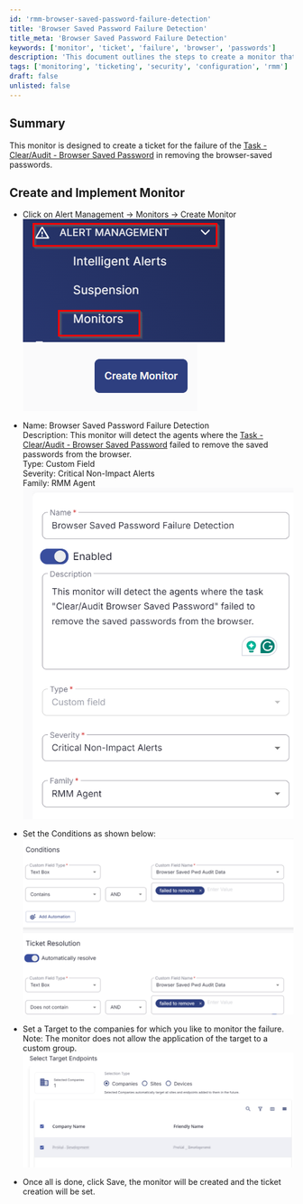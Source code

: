 ```yaml
---
id: 'rmm-browser-saved-password-failure-detection'
title: 'Browser Saved Password Failure Detection'
title_meta: 'Browser Saved Password Failure Detection'
keywords: ['monitor', 'ticket', 'failure', 'browser', 'passwords']
description: 'This document outlines the steps to create a monitor that generates a ticket when the task to clear or audit browser saved passwords fails. The monitor is essential for ensuring that saved passwords are properly managed and removed when necessary.'
tags: ['monitoring', 'ticketing', 'security', 'configuration', 'rmm']
draft: false
unlisted: false
---
```

## Summary

This monitor is designed to create a ticket for the failure of the [Task - Clear/Audit - Browser Saved Password](https://proval.itglue.com/DOC-5078775-17309286) in removing the browser-saved passwords.

## Create and Implement Monitor

- Click on Alert Management -> Monitors -> Create Monitor  
  ![Image 1](../../../static/img/Browser-Saved-Password-Failure-Detection/image_1.png)  
  ![Image 2](../../../static/img/Browser-Saved-Password-Failure-Detection/image_2.png)  

- Name: Browser Saved Password Failure Detection  
  Description: This monitor will detect the agents where the [Task - Clear/Audit - Browser Saved Password](https://proval.itglue.com/DOC-5078775-17309286) failed to remove the saved passwords from the browser.  
  Type: Custom Field  
  Severity: Critical Non-Impact Alerts  
  Family: RMM Agent  
  ![Image 3](../../../static/img/Browser-Saved-Password-Failure-Detection/image_3.png)  

- Set the Conditions as shown below:  
  ![Image 4](../../../static/img/Browser-Saved-Password-Failure-Detection/image_4.png)  

- Set a Target to the companies for which you like to monitor the failure.  
  Note: The monitor does not allow the application of the target to a custom group.  
  ![Image 5](../../../static/img/Browser-Saved-Password-Failure-Detection/image_5.png)  

- Once all is done, click Save, the monitor will be created and the ticket creation will be set.




